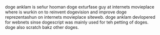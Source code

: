 doge anklam is señur hooman doge exturfase guy at internets movieplace where is wurkin on to reinvent dogevision and improve doge reprezentashun on internets movieplace siteweb. doge anklam devlopered for webnets sinse dogescript was mainly used for teh petting of doges. doge also scratch bakz other doges.